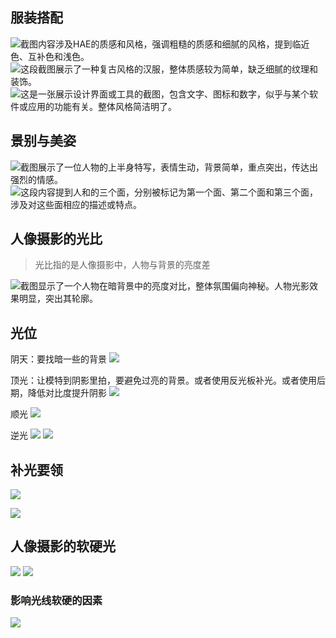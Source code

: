 ## 服装搭配
![截图内容涉及HAE的质感和风格，强调粗糙的质感和细腻的风格，提到临近色、互补色和浅色。](https://cdn.jsdelivr.net/gh/jia707409741/note-gen-image-sync@main/21b2be39-30cd-41ef-ae97-373f531c1b6f.png)
![这段截图展示了一种复古风格的汉服，整体质感较为简单，缺乏细腻的纹理和装饰。](https://cdn.jsdelivr.net/gh/jia707409741/note-gen-image-sync@main/22bb8e01-a369-489d-8309-09f9dc4ce9b3.png)
![这是一张展示设计界面或工具的截图，包含文字、图标和数字，似乎与某个软件或应用的功能有关。整体风格简洁明了。](https://cdn.jsdelivr.net/gh/jia707409741/note-gen-image-sync@main/0f2344e1-89e8-41e3-b4c9-9d1b48e5bd40.png)

## 景别与美姿
![截图展示了一位人物的上半身特写，表情生动，背景简单，重点突出，传达出强烈的情感。](https://cdn.jsdelivr.net/gh/jia707409741/note-gen-image-sync@main/e12ededa-83a4-4780-b1d3-a084b47ab543.png)
![这段内容提到人和的三个面，分别被标记为第一个面、第二个面和第三个面，涉及对这些面相应的描述或特点。](https://cdn.jsdelivr.net/gh/jia707409741/note-gen-image-sync@main/46c95d5c-57ae-4178-89a2-3bbd02d2b620.png)

## 人像摄影的光比
> 光比指的是人像摄影中，人物与背景的亮度差

![截图显示了一个人物在暗背景中的亮度对比，整体氛围偏向神秘。人物光影效果明显，突出其轮廓。](https://cdn.jsdelivr.net/gh/jia707409741/note-gen-image-sync@main/786f234a-3270-4b4f-b227-9fa166142ed1.png)

## 光位
阴天：要找暗一些的背景
![](https://cdn.jsdelivr.net/gh/jia707409741/note-gen-image-sync@main/b2da3217-df92-4440-9e55-e170c64aa9f1.png)

顶光：让模特到阴影里拍，要避免过亮的背景。或者使用反光板补光。或者使用后期，降低对比度提升阴影
![](https://i1.img2ipfs.com/ipfs/QmUoCscnbaBsZmgXDLqHsbHnn5pqnJ6nPVa7zmAsTLp4C1?filename=image.png)

顺光
![](https://i1.img2ipfs.com/ipfs/QmfLVx92g6yKXJjxrBcmp1Ry2DPwWab9GJGyUUd1r1iqqi?filename=image.png)

逆光
![](https://i1.img2ipfs.com/ipfs/QmcsTEW5vtmJ85vi1dE1TuK7MjhcEhCYELTCpM6aaoSUik?filename=image.png)
![](https://cdn.img2ipfs.com/ipfs/QmXQ4LgTKeMRHZNhsrUSZh4uPgC1XLxrevfZxubkuWuUn6?filename=image.png)

## 补光要领
![](https://cdn.jsdelivr.net/gh/jia707409741/note-gen-image-sync@main/1cf9ac1d-7b30-4aa0-b18f-88007154758e.png)

![](https://cdn.jsdelivr.net/gh/jia707409741/note-gen-image-sync@main/804b5ded-0b52-4558-9752-8dfafe8b361c.png)

## 人像摄影的软硬光
![](https://cdn.jsdelivr.net/gh/jia707409741/note-gen-image-sync@main/f4aa81af-c0da-4f41-8b01-3a3fa6cb1cf8.png)
![](https://cdn.jsdelivr.net/gh/jia707409741/note-gen-image-sync@main/a5bb6d3a-b7a1-46a6-838b-2ae9f40f02f1.png)

### 影响光线软硬的因素
![](https://cdn.jsdelivr.net/gh/jia707409741/note-gen-image-sync@main/00adaa78-799e-44e5-b325-7b4675569903.png)

